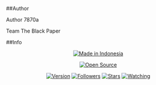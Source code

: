 ##Author
<p>Author 7870a</p>
<p>Team The Black Paper</p>

##Info
<p align="center">
<a href="#"><img title="Made in Indonesia" src="https://img.shields.io/badge/MADE%20IN-INDONESIA-green?colorA=%23ff0000&colorB=%23017e40&style=for-the-badge"></a>
</p>
</p>
<p align="center">
<a href="https://img.shields.io/badge/Author-7870a-red.svg?style=for-the-badge&logo=github"></a>
<a href="#"><img title="Open Source" src="https://img.shields.io/badge/Open%20Source-%E2%9D%A4-green?style=for-the-badge"></a>
</p>
<p align="center">
<a href="#"><img title="Version" src="https://img.shields.io/badge/Version-1.0-green.svg?style=flat-square"></a>
<a href="https://github.com/7870a/followers"><img title="Followers" src="https://img.shields.io/github/followers/7870a?color=blue&style=flat-square"></a>
<a href="https://github.com/7870a/theblackpaper/stargazers/"><img title="Stars" src="https://img.shields.io/github/stars/7870a/theblackpaper?color=red&style=flat-square"></a>
<a href="https://github.com/7870a/theblackpaper/watchers"><img title="Watching" src="https://img.shields.io/github/watchers/7870a/theblackpaper?label=Watchers&color=blue&style=flat-square"></a>
</p>

